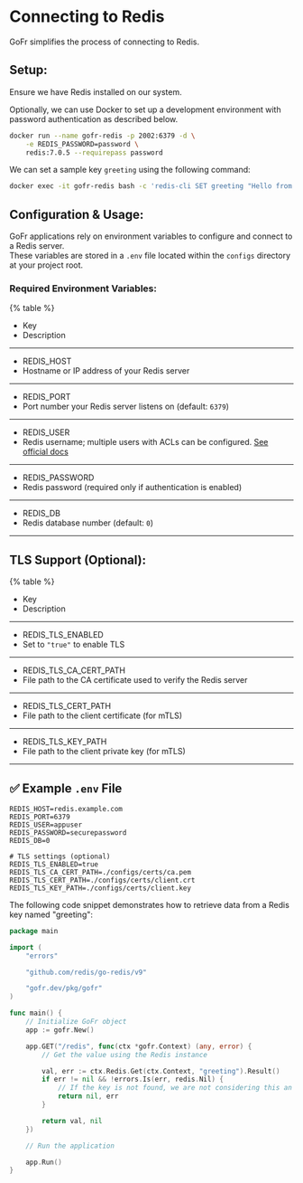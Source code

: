 # Connecting to Redis

GoFr simplifies the process of connecting to Redis.

## Setup:

Ensure we have Redis installed on our system.

Optionally, we can use Docker to set up a development environment with password authentication as described below.

```bash
docker run --name gofr-redis -p 2002:6379 -d \
	-e REDIS_PASSWORD=password \
	redis:7.0.5 --requirepass password
```

We can set a sample key `greeting` using the following command:

```bash
docker exec -it gofr-redis bash -c 'redis-cli SET greeting "Hello from Redis."'
```

## Configuration & Usage:

GoFr applications rely on environment variables to configure and connect to a Redis server.  
These variables are stored in a `.env` file located within the `configs` directory at your project root.

### Required Environment Variables:

{% table %}

- Key
- Description

---

- REDIS_HOST
- Hostname or IP address of your Redis server

---

- REDIS_PORT
- Port number your Redis server listens on (default: `6379`)

---

- REDIS_USER
- Redis username; multiple users with ACLs can be configured. [See official docs](https://redis.io/docs/latest/operate/oss_and_stack/management/security/acl/)

---

- REDIS_PASSWORD
- Redis password (required only if authentication is enabled)

---

- REDIS_DB
- Redis database number (default: `0`)

---

## TLS Support (Optional):

{% table %}

- Key
- Description

---

- REDIS_TLS_ENABLED
- Set to `"true"` to enable TLS

---

- REDIS_TLS_CA_CERT_PATH
- File path to the CA certificate used to verify the Redis server

---

- REDIS_TLS_CERT_PATH
- File path to the client certificate (for mTLS)

---

- REDIS_TLS_KEY_PATH
- File path to the client private key (for mTLS)

---

## ✅ Example `.env` File

```env
REDIS_HOST=redis.example.com
REDIS_PORT=6379
REDIS_USER=appuser
REDIS_PASSWORD=securepassword
REDIS_DB=0

# TLS settings (optional)
REDIS_TLS_ENABLED=true
REDIS_TLS_CA_CERT_PATH=./configs/certs/ca.pem
REDIS_TLS_CERT_PATH=./configs/certs/client.crt
REDIS_TLS_KEY_PATH=./configs/certs/client.key
```

The following code snippet demonstrates how to retrieve data from a Redis key named "greeting":

```go
package main

import (
	"errors"

	"github.com/redis/go-redis/v9"

	"gofr.dev/pkg/gofr"
)

func main() {
	// Initialize GoFr object
	app := gofr.New()

	app.GET("/redis", func(ctx *gofr.Context) (any, error) {
		// Get the value using the Redis instance

		val, err := ctx.Redis.Get(ctx.Context, "greeting").Result()
		if err != nil && !errors.Is(err, redis.Nil) {
			// If the key is not found, we are not considering this an error and returning ""
			return nil, err
		}

		return val, nil
	})

	// Run the application

	app.Run()
}
```
